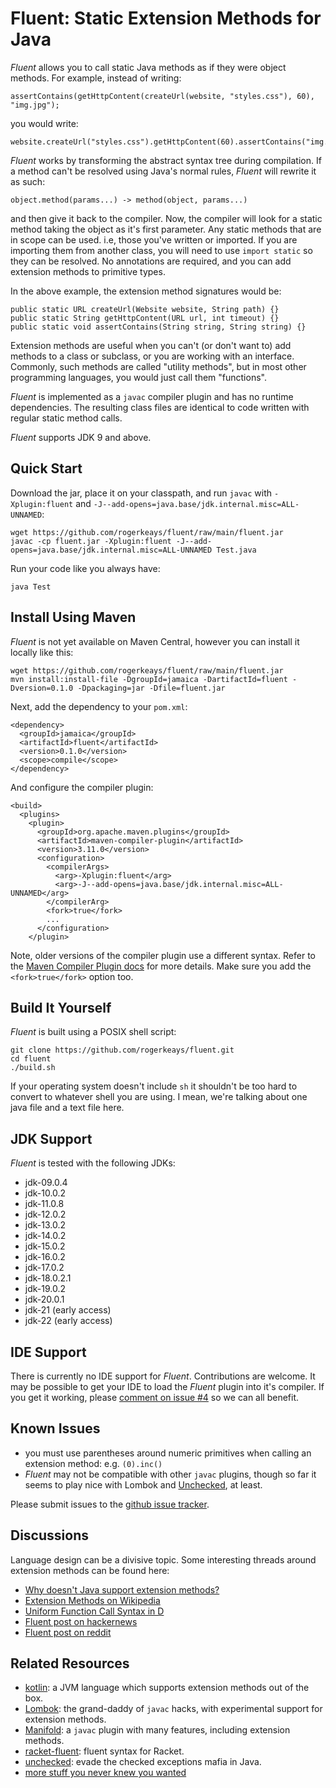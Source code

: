 # Fluent: Static Extension Methods for Java

*Fluent* allows you to call static Java methods as if they were object methods. For example, instead of writing:

    assertContains(getHttpContent(createUrl(website, "styles.css"), 60), "img.jpg");

you would write:

    website.createUrl("styles.css").getHttpContent(60).assertContains("img.jpg");

*Fluent* works by transforming the abstract syntax tree during compilation. If a method can't be resolved using Java's normal rules, *Fluent* will rewrite it as such:

    object.method(params...) -> method(object, params...)

and then give it back to the compiler. Now, the compiler will look for a static method taking the object as it's first parameter. Any static methods that are in scope can be used. i.e, those you've written or imported. If you are importing them from another class, you will need to use `import static` so they can be resolved. No annotations are required, and you can add extension methods to primitive types.

In the above example, the extension method signatures would be:

    public static URL createUrl(Website website, String path) {}
    public static String getHttpContent(URL url, int timeout) {}
    public static void assertContains(String string, String string) {}

Extension methods are useful when you can't (or don't want to) add methods to a class or subclass, or you are working with an interface. Commonly, such methods are called "utility methods", but in most other programming languages, you would just call them "functions".

*Fluent* is implemented as a `javac` compiler plugin and has no runtime dependencies. The resulting class files are identical to code written with regular static method calls.

*Fluent* supports JDK 9 and above.

## Quick Start

Download the jar, place it on your classpath, and run `javac` with `-Xplugin:fluent` and `-J--add-opens=java.base/jdk.internal.misc=ALL-UNNAMED`:

    wget https://github.com/rogerkeays/fluent/raw/main/fluent.jar
    javac -cp fluent.jar -Xplugin:fluent -J--add-opens=java.base/jdk.internal.misc=ALL-UNNAMED Test.java

Run your code like you always have:

    java Test

## Install Using Maven

*Fluent* is not yet available on Maven Central, however you can install it locally like this:

    wget https://github.com/rogerkeays/fluent/raw/main/fluent.jar
    mvn install:install-file -DgroupId=jamaica -DartifactId=fluent -Dversion=0.1.0 -Dpackaging=jar -Dfile=fluent.jar
    
Next, add the dependency to your `pom.xml`:

    <dependency>
      <groupId>jamaica</groupId>
      <artifactId>fluent</artifactId>
      <version>0.1.0</version>
      <scope>compile</scope>
    </dependency>

And configure the compiler plugin:

    <build>
      <plugins>
        <plugin>
          <groupId>org.apache.maven.plugins</groupId>
          <artifactId>maven-compiler-plugin</artifactId>
          <version>3.11.0</version>
          <configuration>
            <compilerArgs>
              <arg>-Xplugin:fluent</arg>
              <arg>-J--add-opens=java.base/jdk.internal.misc=ALL-UNNAMED</arg>
            </compilerArg>
            <fork>true</fork>
            ...
          </configuration>
        </plugin>

Note, older versions of the compiler plugin use a different syntax. Refer to the [Maven Compiler Plugin docs](https://maven.apache.org/plugins/maven-compiler-plugin/compile-mojo.html) for more details. Make sure you add the `<fork>true</fork>` option too.

## Build It Yourself

*Fluent* is built using a POSIX shell script:

    git clone https://github.com/rogerkeays/fluent.git
    cd fluent
    ./build.sh

If your operating system doesn't include `sh` it shouldn't be too hard to convert to whatever shell you are using. I mean, we're talking about one java file and a text file here.

## JDK Support

*Fluent* is tested with the following JDKs:

  * jdk-09.0.4
  * jdk-10.0.2
  * jdk-11.0.8
  * jdk-12.0.2
  * jdk-13.0.2
  * jdk-14.0.2
  * jdk-15.0.2
  * jdk-16.0.2
  * jdk-17.0.2
  * jdk-18.0.2.1
  * jdk-19.0.2
  * jdk-20.0.1
  * jdk-21 (early access)
  * jdk-22 (early access)

## IDE Support

There is currently no IDE support for *Fluent*. Contributions are welcome. It may be possible to get your IDE to load the *Fluent* plugin into it's compiler. If you get it working, please [comment on issue #4](https://github.com/rogerkeays/fluent/issues/4) so we can all benefit.

## Known Issues

  * you must use parentheses around numeric primitives when calling an extension method: e.g. `(0).inc()` 
  * *Fluent* may not be compatible with other `javac` plugins, though so far it seems to play nice with Lombok and [Unchecked](https://github.com/rogerkeays/unchecked), at least.

Please submit issues to the [github issue tracker](https://github.com/rogerkeays/fluent/issues).

## Discussions

Language design can be a divisive topic. Some interesting threads around extension methods can be found here:

  * [Why doesn't Java support extension methods?](https://stackoverflow.com/questions/29466427/what-was-the-design-consideration-of-not-allowing-use-site-injection-of-extensio/29494337#29494337)
  * [Extension Methods on Wikipedia](https://en.wikipedia.org/wiki/Extension_method)
  * [Uniform Function Call Syntax in D](https://tour.dlang.org/tour/en/gems/uniform-function-call-syntax-ufcs)
  * [Fluent post on hackernews](https://news.ycombinator.com/item?id=36569411)
  * [Fluent post on reddit](https://www.reddit.com/r/java/comments/14ole9l/fluent_static_extension_methods_for_java/)

## Related Resources

  * [kotlin](https://kotlinlang.org): a JVM language which supports extension methods out of the box.
  * [Lombok](https://github.com/projectlombok/lombok): the grand-daddy of `javac` hacks, with experimental support for extension methods.
  * [Manifold](https://manifold.systems): a `javac` plugin with many features, including extension methods.
  * [racket-fluent](https://github.com/rogerkeays/racket-fluent): fluent syntax for Racket.
  * [unchecked](https://github.com/rogerkeays/unchecked): evade the checked exceptions mafia in Java.
  * [more stuff you never knew you wanted](https://rogerkeays.com)

